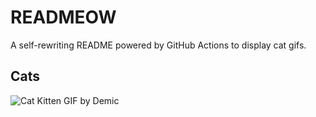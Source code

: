 # READMEOW

A self-rewriting README powered by GitHub Actions to display cat gifs.

## Cats

![Cat Kitten GIF by Demic](https://media3.giphy.com/media/v1.Y2lkPTlhY2QwMmRhMnB1a2hsYm96cTRkeDUzZmt1a2UzeGt6eGNlbjN4ZHUzNzlubGcyMSZlcD12MV9naWZzX3NlYXJjaCZjdD1n/3oriO0OEd9QIDdllqo/200.gif)
